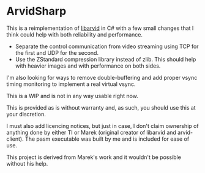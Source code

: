 # ArvidSharp

This is a reimplementation of [libarvid](https://github.com/ole00/libarvid) in C# with a few small changes that I think 
could help with both reliability and performance.

* Separate the control communication from video streaming using TCP for the first and UDP for the second.
* Use the ZStandard compression library instead of zlib. This should help with heavier images and with performance on both sides.

I'm also looking for ways to remove double-buffering and add proper vsync timing monitoring to implement a real virtual vsync.

This is a WIP and is not in any way usable right now. 

This is provided as is without warranty and, as such, you should use this at your discretion. 

I must also add licencing notices, but just in case, I don't claim ownership of anything done by either TI or Marek 
(original creator of libarvid and arvid-client). The pasm executable was built by me and is included for ease of use.

This project is derived from Marek's work and it wouldn't be possible without his help. 